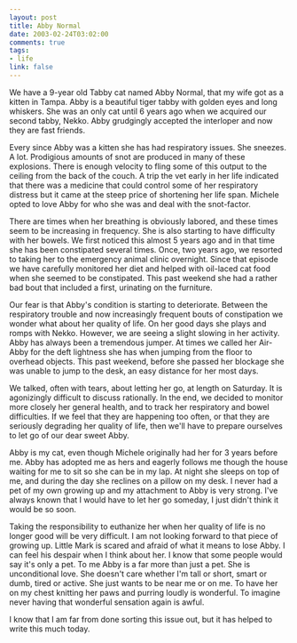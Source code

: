 ```yaml
--- 
layout: post
title: Abby Normal
date: 2003-02-24T03:02:00
comments: true
tags:
- life
link: false
---
```

We have a 9-year old Tabby cat named Abby Normal, that my wife got as a kitten in Tampa. Abby is a beautiful tiger tabby with golden eyes and long whiskers. She was an only cat until 6 years ago when we acquired our second tabby, Nekko. Abby grudgingly accepted the interloper and now they are fast friends.

Every since Abby was a kitten she has had respiratory issues. She sneezes. A lot. Prodigious amounts of snot are produced in many of these explosions. There is enough velocity to fling some of this output to the ceiling from the back of the couch. A trip the vet early in her life indicated that there was a medicine that could control some of her respiratory distress but it came at the steep price of shortening her life span. Michele opted to love Abby for who she was and deal with the snot-factor.

There are times when her breathing is obviously labored, and these times seem to be increasing in frequency. She is also starting to have difficulty with her bowels. We first noticed this almost 5 years ago and in that time she has been constipated several times. Once, two years ago, we resorted to taking her to the emergency animal clinic overnight. Since that episode we have carefully monitored her diet and helped with oil-laced cat food when she seemed to be constipated. This past weekend she had a rather bad bout that included a first, urinating on the furniture.

Our fear is that Abby's condition is starting to deteriorate. Between the respiratory trouble and now increasingly frequent bouts of constipation we wonder what about her quality of life. On her good days she plays and romps with Nekko. However, we are seeing a slight slowing in her activity. Abby has always been a tremendous jumper. At times we called her Air-Abby for the deft lightness she has when jumping from the floor to overhead objects. This past weekend, before she passed her blockage she was unable to jump to the desk, an easy distance for her most days.

We talked, often with tears, about letting her go, at length on Saturday. It is agonizingly difficult to discuss rationally. In the end, we decided to monitor more closely her general health, and to track her respiratory and bowel difficulties. If we feel that they are happening too often, or that they are seriously degrading her quality of life, then we'll have to prepare ourselves to let go of our dear sweet Abby.

Abby is my cat, even though Michele originally had her for 3 years before me. Abby has adopted me as hers and eagerly follows me though the house waiting for me to sit so she can be in my lap. At night she sleeps on top of me, and during the day she reclines on a pillow on my desk.  I never had a pet of my own growing up and my attachment to Abby is very strong. I've always known that I would have to let her go someday, I just didn't think it would be so soon.

Taking the responsibility to euthanize her when her quality of life is no longer good will be very difficult. I am not looking forward to that piece of growing up. Little Mark is scared and afraid of what it means to lose Abby. I can feel his despair when I think about her. I know that some people would say it's only a pet. To me Abby is a far more than just a pet. She is unconditional love. She doesn't care whether I'm tall or short, smart or dumb, tired or active. She just wants to be near me or on me. To have her on my chest knitting her paws and purring loudly is wonderful. To imagine never having that wonderful sensation again is awful.

I know that I am far from done sorting this issue out, but it has helped to write this much today.
